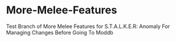 # More-Melee-Features
Test Branch of More Melee Features for S.T.A.L.K.E.R: Anomaly For Managing Changes Before Going To Moddb
